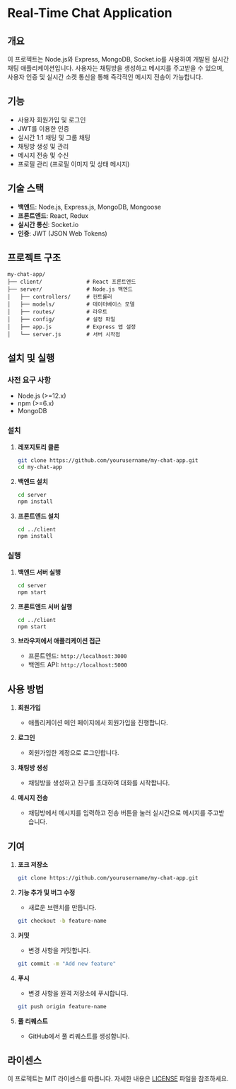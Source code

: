 # Real-Time Chat Application

## 개요

이 프로젝트는 Node.js와 Express, MongoDB, Socket.io를 사용하여 개발된 실시간 채팅 애플리케이션입니다. 사용자는 채팅방을 생성하고 메시지를 주고받을 수 있으며, 사용자 인증 및 실시간 소켓 통신을 통해 즉각적인 메시지 전송이 가능합니다.

## 기능

- 사용자 회원가입 및 로그인
- JWT를 이용한 인증
- 실시간 1:1 채팅 및 그룹 채팅
- 채팅방 생성 및 관리
- 메시지 전송 및 수신
- 프로필 관리 (프로필 이미지 및 상태 메시지)

## 기술 스택

- **백엔드**: Node.js, Express.js, MongoDB, Mongoose
- **프론트엔드**: React, Redux
- **실시간 통신**: Socket.io
- **인증**: JWT (JSON Web Tokens)

## 프로젝트 구조

```
my-chat-app/
├── client/              # React 프론트엔드
├── server/              # Node.js 백엔드
│   ├── controllers/     # 컨트롤러
│   ├── models/          # 데이터베이스 모델
│   ├── routes/          # 라우트
│   ├── config/          # 설정 파일
│   ├── app.js           # Express 앱 설정
│   └── server.js        # 서버 시작점
```

## 설치 및 실행

### 사전 요구 사항

- Node.js (>=12.x)
- npm (>=6.x)
- MongoDB

### 설치

1. **레포지토리 클론**
   ```bash
   git clone https://github.com/yourusername/my-chat-app.git
   cd my-chat-app
   ```

2. **백엔드 설치**
   ```bash
   cd server
   npm install
   ```

3. **프론트엔드 설치**
   ```bash
   cd ../client
   npm install
   ```

### 실행

1. **백엔드 서버 실행**
   ```bash
   cd server
   npm start
   ```

2. **프론트엔드 서버 실행**
   ```bash
   cd ../client
   npm start
   ```

3. **브라우저에서 애플리케이션 접근**
   - 프론트엔드: `http://localhost:3000`
   - 백엔드 API: `http://localhost:5000`

## 사용 방법

1. **회원가입**
   - 애플리케이션 메인 페이지에서 회원가입을 진행합니다.

2. **로그인**
   - 회원가입한 계정으로 로그인합니다.

3. **채팅방 생성**
   - 채팅방을 생성하고 친구를 초대하여 대화를 시작합니다.

4. **메시지 전송**
   - 채팅방에서 메시지를 입력하고 전송 버튼을 눌러 실시간으로 메시지를 주고받습니다.

## 기여

1. **포크 저장소**
   ```bash
   git clone https://github.com/yourusername/my-chat-app.git
   ```

2. **기능 추가 및 버그 수정**
   - 새로운 브랜치를 만듭니다.
   ```bash
   git checkout -b feature-name
   ```

3. **커밋**
   - 변경 사항을 커밋합니다.
   ```bash
   git commit -m "Add new feature"
   ```

4. **푸시**
   - 변경 사항을 원격 저장소에 푸시합니다.
   ```bash
   git push origin feature-name
   ```

5. **풀 리퀘스트**
   - GitHub에서 풀 리퀘스트를 생성합니다.

## 라이센스

이 프로젝트는 MIT 라이센스를 따릅니다. 자세한 내용은 [LICENSE](LICENSE) 파일을 참조하세요.


